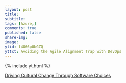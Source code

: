 ```yaml
---
layout: post
title: 
subtitle: 
tags: [Azure,]
comments: true
published: false
share-img: 
image: 
ytid: f4O66p0bGZQ
yttxt: Avoiding the Agile Alignment Trap with DevOps
---
```



{% include yt.html %}


[Driving Cultural Change Through Software Choices](https://skamille.medium.com/driving-cultural-change-through-software-choices-bf69d2db6539)